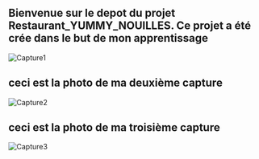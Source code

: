 ## Bienvenue sur le depot du projet Restaurant_YUMMY_NOUILLES. Ce projet a été crée dans le but de mon apprentissage
![Capture1](https://github.com/user-attachments/assets/5ee72d85-4089-4338-a959-79a56f0c9d03)
## ceci est la photo de ma deuxième capture
![Capture2](https://github.com/user-attachments/assets/ca547511-c70f-4846-acfe-80dc4c5aa8f3)
## ceci est la photo de ma troisième capture
![Capture3](https://github.com/user-attachments/assets/7e3a4eb4-59c8-44c2-ba7c-cb552006c70d)

